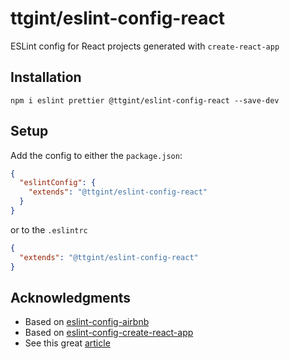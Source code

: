 # ttgint/eslint-config-react

ESLint config for React projects generated with `create-react-app`

## Installation

`npm i eslint prettier @ttgint/eslint-config-react --save-dev`

## Setup

Add the config to either the `package.json`:

```json
{
  "eslintConfig": {
    "extends": "@ttgint/eslint-config-react"
  }
}
```

or to the `.eslintrc`

```json
{
  "extends": "@ttgint/eslint-config-react"
}
```

## Acknowledgments

- Based on [eslint-config-airbnb](https://www.npmjs.com/package/eslint-config-airbnb)
- Based on [eslint-config-create-react-app](https://www.npmjs.com/package/eslint-config-react-app)
- See this great [article](https://medium.com/@natterstefan/how-to-create-your-own-shared-eslint-prettier-and-stylelint-configuration-3930dd764de3)